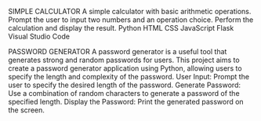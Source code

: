 SIMPLE CALCULATOR
A simple calculator with basic arithmetic operations. Prompt the user to input two numbers and an operation choice. Perform the calculation and display the result.
Python
HTML
CSS
JavaScript
Flask
Visual Studio Code

PASSWORD GENERATOR
A password generator is a useful tool that generates strong and random passwords for users. This project aims to create a password generator application using Python, allowing users to specify the length and complexity of the password.
User Input: Prompt the user to specify the desired length of the password.
Generate Password: Use a combination of random characters to generate a password of the specified length.
Display the Password: Print the generated password on the screen.
